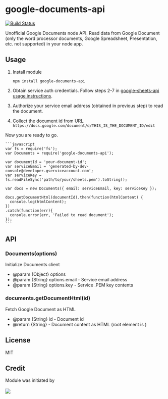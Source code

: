 # google-documents-api

[![Build Status](https://travis-ci.org/SC5/google-documents-api.svg?branch=master)](https://travis-ci.org/SC5/google-documents-api)

Unofficial Google Documents node API.  Read data from Google Document
(only the word processor documents, Google Spreadsheet, Presentation,
etc. not supported) in your node app.

## Usage

1.  Install module

    ```shell
    npm install google-documents-api
    ```

2.  Obtain service auth credentials.  Follow steps 2-7 in
    [google-sheets-api usage instructions](https://github.com/SC5/google-sheets-api#usage).
3.  Authorize your service email address (obtained in previous step)
    to read the document.
4.  Collect the document id from URL.
    `https://docs.google.com/document/d/THIS_IS_THE_DOCUMENT_ID/edit`

Now you are ready to go.

    ```javascript
    var fs = require('fs');
    var Documents = require('google-documents-api');

    var documentId = 'your-document-id';
    var serviceEmail = 'generated-by-dev-console@developer.gserviceaccount.com';
    var serviceKey = fs.readFileSync('path/to/your/sheets.pem').toString();

    var docs = new Documents({ email: serviceEmail, key: serviceKey });

    docs.getDocumentHtml(documentId).then(function(htmlContent) {
      console.log(htmlContent);
    })
    .catch(function(err){
      console.error(err, 'Failed to read document');
    });
    ```

## API

### Documents(options)

Initialize Documents client

* @param {Object} options
* @param {String} options.email - Service email address
* @param {String} options.key   - Service .PEM key contents

### documents.getDocumentHtml(id)

Fetch Google Document as HTML

* @param  {String} id - Document id
* @return {String}    - Document content as HTML (root element is <html>)

## License

MIT

## Credit

Module was initiated by

<a href="http://sc5.io">
  <img src="http://logo.sc5.io/78x33.png" style="padding: 4px 0;">
</a>
